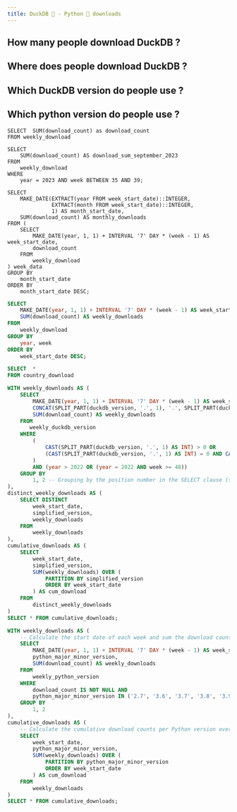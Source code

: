 ```yaml
---
title: DuckDB 🦆 - Python 🐍 downloads
---
```

<GithubStarCount user='duckdb' repo='duckdb'/>

## How many people download DuckDB ? 
<BigValue 
    title='Total download past 2 years'
    data={count_over_month} 
    value='download_count' 
    fmt='#,##0,,"M"'
/>
<BigValue 
    data={count_september} 
    value='download_sum_september_2023' 
    fmt='#,##0,,"M"'
/>

<LineChart data = {download_week} y=weekly_downloads x=week_start_date  />

<DataTable data="{download_month}" search="false">
    <Column id="month_start_date" title="Month Start Date"/>
    <Column id="monthly_downloads" title="Monthly Downloads" />
</DataTable>


## Where does people download DuckDB ?

<WorldMap 
    data={world} 
    title="World Map" 
    subtitle="Downloads by Country" 
    region=country_name 
    value=download_count
    colorScale=red
/>

## Which DuckDB version do people use ?
<LineChart 
    data={duckdb_version} 
    x=week_start_date 
    y=cum_download 
    series=simplified_version 
    yAxisTitle="cumulative downloads" 
    xAxisTitle="day of year"
/>

## Which python version do people use ?
<LineChart 
    data={python_version} 
    x=week_start_date 
    y=cum_download 
    series=python_major_minor_version 
    yAxisTitle="cumulative downloads" 
    xAxisTitle="week of the year"
/>

```count_over_month
SELECT  SUM(download_count) as download_count
FROM weekly_download
```

```count_september
SELECT 
    SUM(download_count) AS download_sum_september_2023
FROM 
    weekly_download
WHERE
    year = 2023 AND week BETWEEN 35 AND 39;
```


```download_month
SELECT 
    MAKE_DATE(EXTRACT(year FROM week_start_date)::INTEGER, 
              EXTRACT(month FROM week_start_date)::INTEGER, 
              1) AS month_start_date,
    SUM(download_count) AS monthly_downloads
FROM (
    SELECT 
        MAKE_DATE(year, 1, 1) + INTERVAL '7' DAY * (week - 1) AS week_start_date,
        download_count
    FROM 
        weekly_download
) week_data
GROUP BY 
    month_start_date
ORDER BY 
    month_start_date DESC;

```

```sql download_week 
SELECT 
    MAKE_DATE(year, 1, 1) + INTERVAL '7' DAY * (week - 1) AS week_start_date,
    SUM(download_count) AS weekly_downloads
FROM 
    weekly_download
GROUP BY 
    year, week
ORDER BY 
    week_start_date DESC;
```


```sql world
SELECT  *
FROM country_download
```


```sql duckdb_version
WITH weekly_downloads AS (
    SELECT
        MAKE_DATE(year, 1, 1) + INTERVAL '7' DAY * (week - 1) AS week_start_date,
        CONCAT(SPLIT_PART(duckdb_version, '.', 1), '.', SPLIT_PART(duckdb_version, '.', 2)) AS simplified_version,
        SUM(download_count) AS weekly_downloads
    FROM
       weekly_duckdb_version 
    WHERE 
        (
            CAST(SPLIT_PART(duckdb_version, '.', 1) AS INT) > 0 OR 
            (CAST(SPLIT_PART(duckdb_version, '.', 1) AS INT) = 0 AND CAST(SPLIT_PART(duckdb_version, '.', 2) AS INT) >= 6)
        )
        AND (year > 2022 OR (year = 2022 AND week >= 48)) 
    GROUP BY
        1, 2 -- Grouping by the position number in the SELECT clause (short-hand)
),
distinct_weekly_downloads AS (
    SELECT DISTINCT
        week_start_date,
        simplified_version,
        weekly_downloads
    FROM
        weekly_downloads
),
cumulative_downloads AS (
    SELECT
        week_start_date,
        simplified_version,
        SUM(weekly_downloads) OVER (
            PARTITION BY simplified_version
            ORDER BY week_start_date
        ) AS cum_download
    FROM
        distinct_weekly_downloads
)
SELECT * FROM cumulative_downloads;

```

```sql python_version
WITH weekly_downloads AS (
    -- Calculate the start date of each week and sum the download counts per Python version
    SELECT
        MAKE_DATE(year, 1, 1) + INTERVAL '7' DAY * (week - 1) AS week_start_date,
        python_major_minor_version,
        SUM(download_count) AS weekly_downloads
    FROM
        weekly_python_version
    WHERE 
        download_count IS NOT NULL AND
        python_major_minor_version IN ('2.7', '3.6', '3.7', '3.8', '3.9', '3.10', '3.11')
    GROUP BY
        1, 2
),
cumulative_downloads AS (
    -- Calculate the cumulative download counts per Python version over time
    SELECT
        week_start_date,
        python_major_minor_version,
        SUM(weekly_downloads) OVER (
            PARTITION BY python_major_minor_version
            ORDER BY week_start_date
        ) AS cum_download
    FROM
        weekly_downloads
)
SELECT * FROM cumulative_downloads;

```
